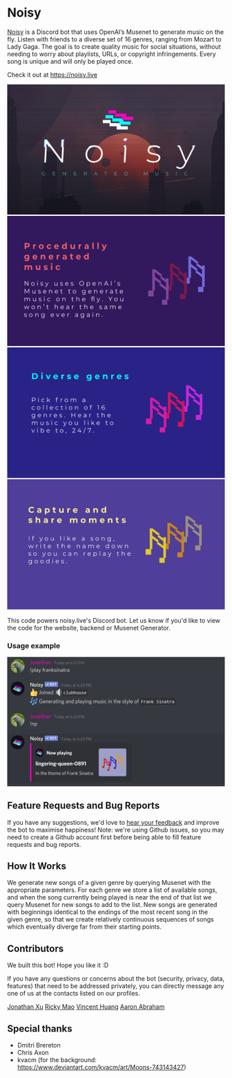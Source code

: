 # Noisy

[Noisy](https://noisy.live) is a Discord bot that uses OpenAI’s Musenet to generate music on the fly. Listen with friends to a diverse set of 16 genres, ranging from Mozart to Lady Gaga. The goal is to create quality music for social situations, without needing to worry about playlists, URLs, or copyright infringements. Every song is unique and will only be played once.

Check it out at https://noisy.live

![Preview](assets/promotional/main.png)
![Description 1](assets/promotional/description1.png)
![Description 2](assets/promotional/description2.png)
![Description 3](assets/promotional/description3.png)

This code powers noisy.live's Discord bot. Let us know if you'd like to view the code for the website, backend or Musenet Generator.

### Usage example

![Usage Example](assets/promotional/preview.png)

## Feature Requests and Bug Reports

If you have any suggestions, we'd love to [hear your feedback](https://github.com/JonathanXu1/noisy-bot/issues/new/choose) and improve the bot to maximise happiness! Note: we're using Github issues, so you may need to create a Github account first before being able to fill feature requests and bug reports.

## How It Works

We generate new songs of a given genre by querying Musenet with the appropriate parameters. For each genre we store a list of available songs, and when the song currently being played is near the end of that list we query Musenet for new songs to add to the list. New songs are generated with beginnings identical to the endings of the most recent song in the given genre, so that we create relatively continuous sequences of songs which eventually diverge far from their starting points.

## Contributors

We built this bot! Hope you like it :D

If you have any questions or concerns about the bot (security, privacy, data, features) that need to be addressed privately, you can directly message any one of us at the contacts listed on our profiles.

[Jonathan Xu](https://github.com/JonathanXu1)
[Ricky Mao](https://github.com/rickrm)
[Vincent Huang](https://github.com/vincenthuang75025)
[Aaron Abraham](https://github.com/aaronabraham311)

## Special thanks

- Dmitri Brereton
- Chris Axon
- kvacm (for the background: https://www.deviantart.com/kvacm/art/Moons-743143427)

<!--
----------------------------------Noisy Developer Documentation--------------------------------------

## Local development

We do local development for Noisy on a test bot. It is not the same as the production Noisy bot. On the Noisy Discord server, you can see both bots on the sidebar.

Currently, our modules expect you to have a NodeJS version of at least 12. Install it [here](https://nodejs.org/en/download/)

First, you need to get the `.env` file from one of the project contributors. The env file contains the bot token for Noisy-test. After, you can run the bot locally and it will be live on localhost:3002. To run the bot locally, do the following:

1. Open the noisy-webserver repo, and run the webserver locally as per the README in that repo.
2. Run the following in this project folder:.

```
yarn
heroku local
```

The token for production is different, and is on Heroku as config vars, and it is used by builds to the Github master branch.

## Pushing to production

When you are sure the local version has your updates, and is working, you can push the code to production.  We have turned off automatic deploys to Heroku because minor Github pushes will cause the dyno to restart and break instances of the bot that are currently on servers. Steps to deploy to production:

1. Stage and commit your changes
2. Push to the main branch
3. On the Heroku dashboard, manually deploy the main Github branch. If you do not have access to the Heroku dashboard, contact a developer who does.

 -->
